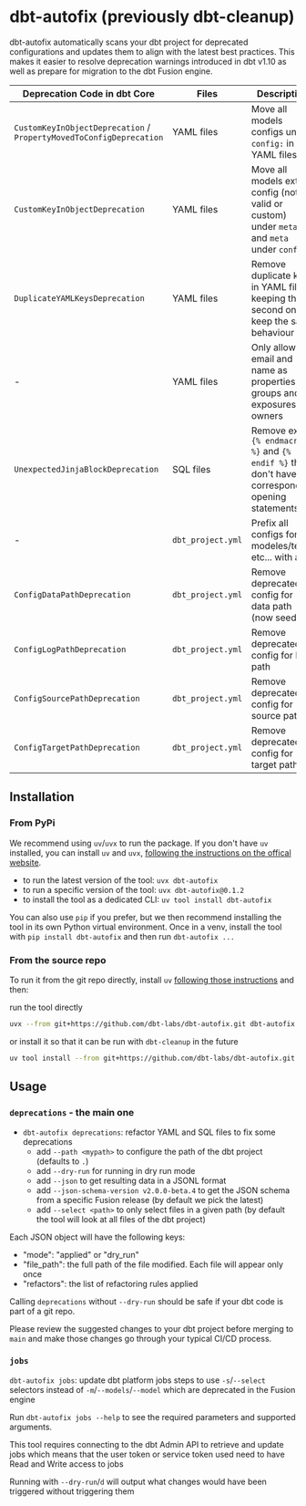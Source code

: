 # dbt-autofix (previously dbt-cleanup)

dbt-autofix automatically scans your dbt project for deprecated configurations and updates them to align with the latest best practices. This makes it easier to resolve deprecation warnings introduced in dbt v1.10 as well as prepare for migration to the dbt Fusion engine.


| Deprecation Code in dbt Core      | Files             | Description                                                                                      |
| --------------------------------- | ----------------- | ------------------------------------------------------------------------------------------------ |
| `CustomKeyInObjectDeprecation` / `PropertyMovedToConfigDeprecation`    | YAML files        | Move all models configs under `config:` in YAML files                                            |
| `CustomKeyInObjectDeprecation`    | YAML files        | Move all models extra config (not valid or custom) under `meta:` and `meta` under `config:`      |
| `DuplicateYAMLKeysDeprecation`    | YAML files        | Remove duplicate keys in YAML files, keeping the second one to keep the same behaviour           |
| -                                 | YAML files        | Only allow email and name as properties for groups and exposures owners                          |
| `UnexpectedJinjaBlockDeprecation` | SQL files         | Remove extra `{% endmacro %}` and `{% endif %}` that don't have corresponding opening statements |
| -                                 | `dbt_project.yml` | Prefix all configs for modeles/tests etc... with a `+`                                           |
| `ConfigDataPathDeprecation`       | `dbt_project.yml` | Remove deprecated config for data path (now seed)                                                |
| `ConfigLogPathDeprecation`        | `dbt_project.yml` | Remove deprecated config for log path                                                            |
| `ConfigSourcePathDeprecation`     | `dbt_project.yml` | Remove deprecated config for source path                                                         |
| `ConfigTargetPathDeprecation`     | `dbt_project.yml` | Remove deprecated config for target path                                                         |

## Installation

### From PyPi

We recommend using `uv`/`uvx` to run the package.
If you don't have `uv` installed, you can install `uv` and `uvx`, [following the instructions on the offical website](https://docs.astral.sh/uv/getting-started/installation/).

- to run the latest version of the tool: `uvx dbt-autofix`
- to run a specific version of the tool: `uvx dbt-autofix@0.1.2`
- to install the tool as a dedicated CLI: `uv tool install dbt-autofix`

You can also use `pip` if you prefer, but we then recommend installing the tool in its own Python virtual environment. Once in a venv, install the tool with `pip install dbt-autofix` and then run `dbt-autofix ...` 

### From the source repo

To run it from the git repo directly, install `uv` [following those instructions](https://docs.astral.sh/uv/getting-started/installation/) and then:

run the tool directly
```sh
uvx --from git+https://github.com/dbt-labs/dbt-autofix.git dbt-autofix --help
```

or install it so that it can be run with `dbt-cleanup` in the future
```sh
uv tool install --from git+https://github.com/dbt-labs/dbt-autofix.git dbt-autofix
```

## Usage

### `deprecations` - the main one

- `dbt-autofix deprecations`: refactor YAML and SQL files to fix some deprecations
  - add `--path <mypath>` to configure the path of the dbt project (defaults to `.`)
  - add `--dry-run` for running in dry run mode
  - add `--json` to get resulting data in a JSONL format
  - add `--json-schema-version v2.0.0-beta.4` to get the JSON schema from a specific Fusion release (by default we pick the latest)
  - add `--select <path>` to only select files in a given path (by default the tool will look at all files of the dbt project)

Each JSON object will have the following keys:

- "mode": "applied" or "dry_run" 
- "file_path": the full path of the file modified. Each file will appear only once
- "refactors": the list of refactoring rules applied

Calling `deprecations` without `--dry-run` should be safe if your dbt code is part of a git repo. 

Please review the suggested changes to your dbt project before merging to `main` and make those changes go through your typical CI/CD process.


### `jobs`

`dbt-autofix jobs`: update dbt platform jobs steps to use `-s`/`--select` selectors instead of `-m`/`--models`/`--model` which are deprecated in the Fusion engine

Run `dbt-autofix jobs --help` to see the required parameters and supported arguments.

This tool requires connecting to the dbt Admin API to retrieve and update jobs which means that the user token or service token used need to have Read and Write access to jobs

Running with `--dry-run`/`d` will output what changes would have been triggered without triggering them
